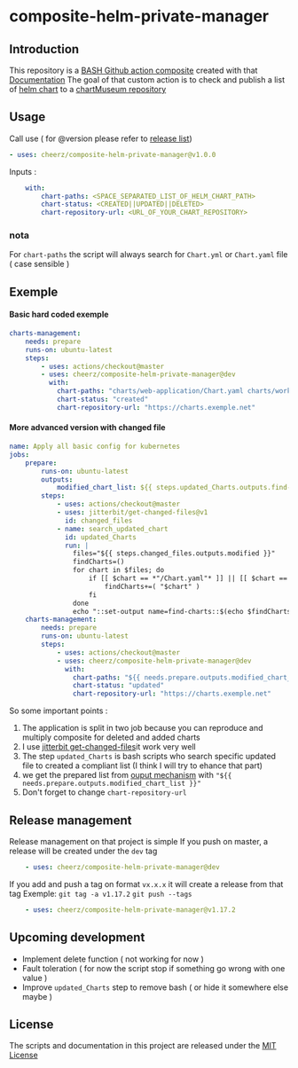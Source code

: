 
# composite-helm-private-manager

## Introduction

This repository is a [BASH Github action composite](https://docs.github.com/en/free-pro-team@latest/actions/learn-github-actions/finding-and-customizing-actions) created with that [Documentation](https://docs.github.com/en/free-pro-team@latest/actions/creating-actions)
The goal of that custom action is to check and publish a list of [helm chart](https://helm.sh/docs/topics/charts/) to a [chartMuseum repository](https://github.com/helm/chartmuseum)

## Usage
Call use ( for @version please refer to [release list](https://github.com/cheerz/composite-helm-private-manager/releases))
```yaml
- uses: cheerz/composite-helm-private-manager@v1.0.0
```
Inputs :
```yaml
	with:
		chart-paths: <SPACE_SEPARATED_LIST_OF_HELM_CHART_PATH>
		chart-status: <CREATED||UPDATED||DELETED>
		chart-repository-url: <URL_OF_YOUR_CHART_REPOSITORY>
```
### nota 
For `chart-paths` the script will always search for `Chart.yml` or `Chart.yaml` file ( case sensible )

## Exemple
#### Basic hard coded exemple
```yaml
charts-management:
	needs: prepare
	runs-on: ubuntu-latest
	steps:
		- uses: actions/checkout@master
		- uses: cheerz/composite-helm-private-manager@dev
		  with:
			chart-paths: "charts/web-application/Chart.yaml charts/worker-application/Chart.yml"
			chart-status: "created"
		    chart-repository-url: "https://charts.exemple.net"
```
#### More advanced version with  changed file 
```yaml
name: Apply all basic config for kubernetes
jobs:
	prepare:
		runs-on: ubuntu-latest
		outputs:
			modified_chart_list: ${{ steps.updated_Charts.outputs.find-charts }}
		steps:
			- uses: actions/checkout@master
			- uses: jitterbit/get-changed-files@v1
			  id: changed_files
			- name: search_updated_chart
			  id: updated_Charts
			  run: |
				files="${{ steps.changed_files.outputs.modified }}"
				findCharts=()
				for chart in $files; do
					if [[ $chart == *"/Chart.yaml"* ]] || [[ $chart == *"/Chart.yml"* ]]; then
						findCharts+=( "$chart" )
					fi
				done
				echo "::set-output name=find-charts::$(echo $findCharts)"
	charts-management:
		needs: prepare
		runs-on: ubuntu-latest
		steps:
			- uses: actions/checkout@master
			- uses: cheerz/composite-helm-private-manager@dev
			  with:
				chart-paths: "${{ needs.prepare.outputs.modified_chart_list }}"
				chart-status: "updated"
			    chart-repository-url: "https://charts.exemple.net"
```
So some important points :
 1. The application is split in two job because you can reproduce and multiply composite for deleted and added charts  
 2. I use [jitterbit get-changed-files](https://github.com/jitterbit/get-changed-files)it work very well
 3. The step `updated_Charts` is bash scripts who search specific updated file to created a compliant list (I think I will try to ehance that part)
 4. we get the prepared list from [ouput mechanism](https://docs.github.com/en/free-pro-team@latest/actions/creating-actions/metadata-syntax-for-github-actions#outputs) with `"${{ needs.prepare.outputs.modified_chart_list }}"`
 5. Don't forget to change `chart-repository-url`

## Release management
Release management on that project is simple
If you push on master, a release will be created under the `dev` tag
```yaml
	- uses: cheerz/composite-helm-private-manager@dev
```
If you add and push a tag on format `vx.x.x` it will create a release from that tag
Exemple:
`git tag -a v1.17.2`
`git push --tags`
```yaml
	- uses: cheerz/composite-helm-private-manager@v1.17.2
```
## Upcoming development
* Implement delete function ( not working for now )
* Fault toleration ( for now the script stop if something go wrong with one value )
* Improve `updated_Charts` step to remove bash ( or hide it somewhere else maybe )

## License
The scripts and documentation in this project are released under the [MIT License](https://github.com/cheerz/composite-helm-private-manager/blob/master/LICENSE)